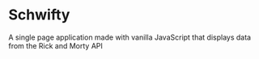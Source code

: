 # Schwifty
A single page application made with vanilla JavaScript that displays data from the Rick and Morty API
